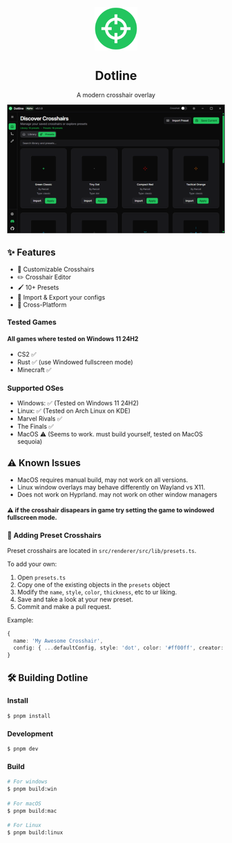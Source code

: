 <div align="center">
<img src="./resources/dotline.png" width="100" height="100" />

<h1>Dotline</h1>

<p>A modern crosshair overlay</p>

</div>

![Dotline Showcase](/images/appscreenshot.png)

## ✨ Features

- 🎯 Customizable Crosshairs
- ✏️ Crosshair Editor
- 🖌 10+ Presets
- 📂 Import & Export your configs
- 🐧 Cross-Platform

### Tested Games

#### All games where tested on Windows 11 24H2

- CS2 ✅
- Rust ✅ (use Windowed fullscreen mode)
- Minecraft ✅

### Supported OSes

- Windows: ✅ (Tested on Windows 11 24H2)
- Linux: ✅ (Tested on Arch Linux on KDE)
- Marvel Rivals ✅
- The Finals ✅
- MacOS ⚠️ (Seems to work. must build yourself, tested on MacOS sequoia)

## ⚠️ Known Issues

- MacOS requires manual build, may not work on all versions.
- Linux window overlays may behave differently on Wayland vs X11.
- Does not work on Hyprland. may not work on other window managers

#### ⚠️ if the crosshair disapears in game try setting the game to windowed fullscreen mode.

### 🎯 Adding Preset Crosshairs

Preset crosshairs are located in `src/renderer/src/lib/presets.ts`.

To add your own:

1. Open `presets.ts`
2. Copy one of the existing objects in the `presets` object
3. Modify the `name`, `style`, `color`, `thickness`, etc to ur liking.
4. Save and take a look at your new preset.
5. Commit and make a pull request.

Example:

```ts
{
  name: 'My Awesome Crosshair',
  config: { ...defaultConfig, style: 'dot', color: '#ff00ff', creator: 'YourName' }
}
```

## 🛠️ Building Dotline

### Install

```bash
$ pnpm install
```

### Development

```bash
$ pnpm dev
```

### Build

```bash
# For windows
$ pnpm build:win

# For macOS
$ pnpm build:mac

# For Linux
$ pnpm build:linux
```
